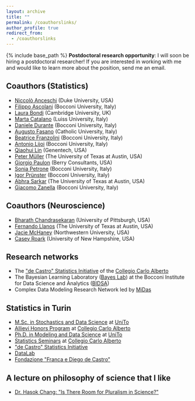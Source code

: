 ```yaml
---
layout: archive
title: ""
permalink: /coauthorslinks/
author_profile: true
redirect_from:
  - /coauthorslinks
---
```

{% include base_path %}
**Postdoctoral research opportunity**: I will soon be hiring a postdoctoral researcher! 
If you are interested in working with me and would like to learn more about the position, send me an email.

## Coauthors (Statistics)

* [Niccolò Anceschi](https://niccoloanceschi.github.io) (Duke University, USA)
* [Filippo Ascolani](https://filippoascolani.github.io) (Bocconi University, Italy)
* [Laura Bondi](https://laurabondi.github.io) (Cambridge University, UK)
* [Marta Catalano](https://martacatalano.github.io) (Luiss University, Italy)
* [Daniele Durante](https://danieledurante.github.io/web) (Bocconi University, Italy)
* [Augusto Fasano](https://sites.google.com/view/augustofasano/home) (Catholic University, Italy)
* [Beatrice Franzolini](https://beatricefranzolini.github.io/) (Bocconi University, Italy)
* [Antonio Lijoi](http://mypage.unibocconi.it/antoniolijoi/) (Bocconi University, Italy)
* [Qiaohui Lin](https://qiaohuilin.github.io/) (Genentech, USA)
* [Peter Müller](https://web.ma.utexas.edu/users/pmueller/) (The University of Texas at Austin, USA)
* [Giorgio Paulon](https://giorgiopaulon.github.io/) (Berry Consultants, USA)
* [Sonia Petrone](http://didattica.unibocconi.eu/docenti/cv.php?rif=48897) (Bocconi University, Italy)
* [Igor Prünster](http://didattica.unibocconi.it/mypage/index.php?IdUte=187032&cognome=PRUENSTER&nome=IGOR&urlBackMy=) (Bocconi University, Italy)
* [Abhra Sarkar](https://abhrastat.github.io) (The University of Texas at Austin, USA)
* [Giacomo Zanella](https://sites.google.com/site/gzanellawebpage/home) (Bocconi University, Italy)

## Coauthors (Neuroscience)

* [Bharath Chandrasekaran](https://www.shrs.pitt.edu/people/bharath-chandrasekaran) (University of Pittsburgh, USA)
* [Fernando Llanos](https://liberalarts.utexas.edu/linguistics/faculty/fl5869) (The University of Texas at Austin, USA)
* [Jacie McHaney](https://jrmchaney.github.io/) (Northwestern University, USA)
* [Casey Roark](https://caseyroark.weebly.com/) (University of New Hampshire, USA)

## Research networks

* The ["de Castro" Statistics Initiative](https://www.carloalberto.org/research/statistics-initiative/) of the [Collegio Carlo Alberto](https://www.carloalberto.org/)
* The Bayesian Learning Laboratory ([Bayes Lab](https://bayeslab.unibocconi.eu/)) at the Bocconi Institute for Data Science and Analytics ([BIDSA](https://www.bidsa.unibocconi.eu/wps/wcm/connect/Site/Bidsa/Home)) 
* Complex Data Modeling Research Network led by [MiDas](https://midas.mat.uc.cl/network)

## Statistics in Turin

* [M.Sc. in Stochastics and Data Science](https://www.master-sds.unito.it/do/home.pl) at [UniTo](https://en.unito.it)
* [Allievi Honors Program](https://www.carloalberto.org/education/allievi-honors-program) at [Collegio Carlo Alberto](https://www.carloalberto.org/)
* [Ph.D. in Modeling and Data Science](https://dottorato-mds.campusnet.unito.it/do/home.pl/View?doc=/content/scientific_and_complementary_training.html) at [UniTo](https://en.unito.it)
* [Statistics Seminars](https://www.carloalberto.org/events/category/seminars/seminars-in-statistics/list) at [Collegio Carlo Alberto](https://www.carloalberto.org/)
* ["de Castro" Statistics Initiative](https://www.carloalberto.org/research/statistics-initiative)
* [DataLab](https://www.carloalberto.org/research/datalab)
* [Fondazione "Franca e Diego de Castro"](http://www.diegodecastro.it/fondazione.htm)

## A lecture on philosophy of science that I like

* [Dr. Hasok Chang: "Is There Room for Pluralism in Science?"](https://www.youtube.com/watch?v=2zodSx_5geA&ab_channel=YaleUniversity0)
